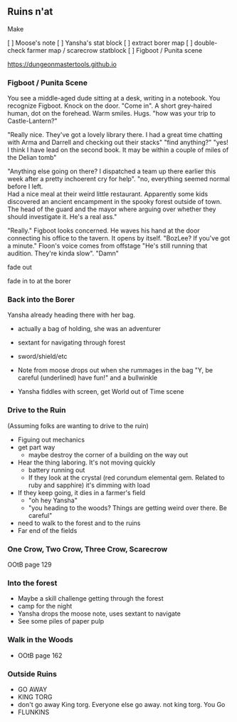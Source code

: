 ## Ruins n'at

Make

[ ] Moose's note
[ ] Yansha's stat block
[ ] extract borer map
[ ] double-check farmer map / scarecrow statblock
[ ] Figboot / Punita scene


https://dungeonmastertools.github.io


### Figboot / Punita Scene

You see a middle-aged dude sitting at a desk, writing in a notebook. You recognize
Figboot.  Knock on the door. "Come in".  A short grey-haired human, dot on the forehead.
Warm smiles.  Hugs. "how was your trip to Castle-Lantern?"

"Really nice.  They've got a lovely library there.  I had a great time chatting with
Arma and Darrell and checking out their stacks"  "find anything?"  "yes!  I think I have
lead on the second book.  It may be within a couple of miles of the Delian tomb"

"Anything else going on there?  I dispatched a team up there earlier this week after
a pretty inchoerent cry for help".  "no, everything seemed normal before I left.  
Had a nice meal at their weird little restaurant. Apparently some kids discovered an
ancient encampment in the spooky forest outside of town. The head of the guard and
the mayor where arguing over whether they should investigate it.  He's a real ass."

"Really." Figboot looks concerned.  He waves his hand at the door
connecting his office to the tavern. It opens by itself.  "BozLee?  If
you've got a minute."  Floon's voice comes from offstage "He's still
running that audition. They're kinda slow".  "Damn"

fade out

fade in to at the borer


### Back into the Borer

Yansha already heading there with her bag.
  - actually a bag of holding, she was an adventurer
  - sextant for navigating through forest
  - sword/shield/etc
  - Note from moose drops out when she rummages in the bag
    "Y, be careful (underlined)  have fun!" and a bullwinkle

- Yansha fiddles with screen, get World out of Time scene


### Drive to the Ruin

(Assuming folks are wanting to drive to the ruin)

- Figuing out mechanics
- get part way
  - maybe destroy the corner of a building on the way out
- Hear the thing laboring. It's not moving quickly
  - battery running out
  - If they look at the crystal (red corundum elemental gem. Related to ruby and sapphire)
    it's dimming with load
- If they keep going, it dies in a farmer's field
  - "oh hey Yansha"
  - "you heading to the woods?  Things are getting weird over there.  Be careful"
- need to walk to the forest and to the ruins
- Far end of the fields


### One Crow, Two Crow, Three Crow, Scarecrow

OOtB page 129


### Into the forest

- Maybe a skill challenge getting through the forest
- camp for the night
- Yansha drops the moose note, uses sextant to navigate
- See some piles of paper pulp


### Walk in the Woods

* OOtB page 162


### Outside Ruins

* GO AWAY
* KING TORG
* don't go away King torg. Everyone else go away. not king torg.  You Go
* FLUNKINS

